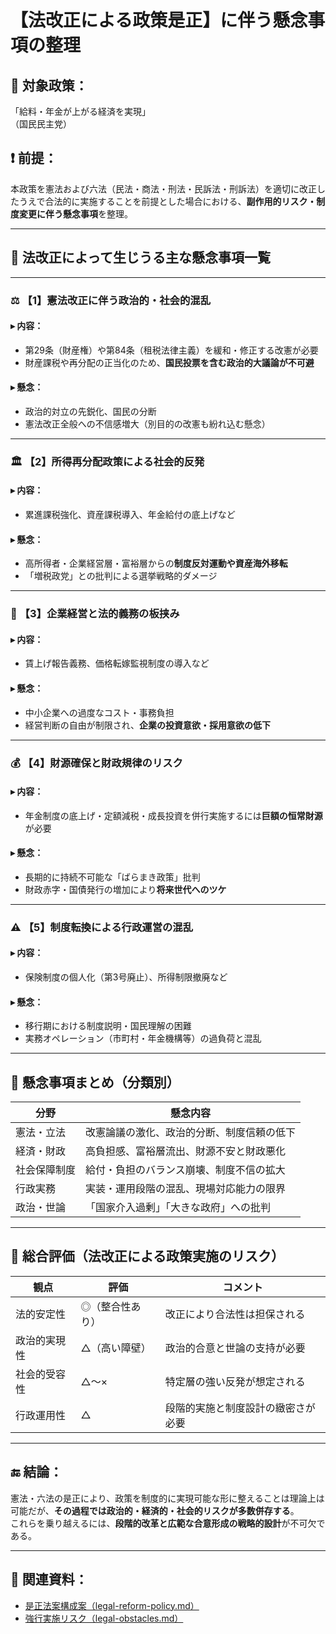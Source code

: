# 【法改正による政策是正】に伴う懸念事項の整理

## 📌 対象政策：
「給料・年金が上がる経済を実現」  
（国民民主党）

## ❗ 前提：
本政策を憲法および六法（民法・商法・刑法・民訴法・刑訴法）を適切に改正したうえで合法的に実施することを前提とした場合における、**副作用的リスク・制度変更に伴う懸念事項**を整理。

---

## 🧩 法改正によって生じうる主な懸念事項一覧

---

### ⚖️ 【1】憲法改正に伴う政治的・社会的混乱

#### ▸ 内容：
- 第29条（財産権）や第84条（租税法律主義）を緩和・修正する改憲が必要
- 財産課税や再分配の正当化のため、**国民投票を含む政治的大議論が不可避**

#### ▸ 懸念：
- 政治的対立の先鋭化、国民の分断
- 憲法改正全般への不信感増大（別目的の改憲も紛れ込む懸念）

---

### 🏛 【2】所得再分配政策による社会的反発

#### ▸ 内容：
- 累進課税強化、資産課税導入、年金給付の底上げなど

#### ▸ 懸念：
- 高所得者・企業経営層・富裕層からの**制度反対運動や資産海外移転**
- 「増税政党」との批判による選挙戦略的ダメージ

---

### 🏢 【3】企業経営と法的義務の板挟み

#### ▸ 内容：
- 賃上げ報告義務、価格転嫁監視制度の導入など

#### ▸ 懸念：
- 中小企業への過度なコスト・事務負担
- 経営判断の自由が制限され、**企業の投資意欲・採用意欲の低下**

---

### 💰 【4】財源確保と財政規律のリスク

#### ▸ 内容：
- 年金制度の底上げ・定額減税・成長投資を併行実施するには**巨額の恒常財源**が必要

#### ▸ 懸念：
- 長期的に持続不可能な「ばらまき政策」批判
- 財政赤字・国債発行の増加により**将来世代へのツケ**

---

### ⚠️ 【5】制度転換による行政運営の混乱

#### ▸ 内容：
- 保険制度の個人化（第3号廃止）、所得制限撤廃など

#### ▸ 懸念：
- 移行期における制度説明・国民理解の困難
- 実務オペレーション（市町村・年金機構等）の過負荷と混乱

---

## 🧾 懸念事項まとめ（分類別）

| 分野           | 懸念内容                                     |
|----------------|----------------------------------------------|
| 憲法・立法     | 改憲論議の激化、政治的分断、制度信頼の低下   |
| 経済・財政     | 高負担感、富裕層流出、財源不安と財政悪化     |
| 社会保障制度   | 給付・負担のバランス崩壊、制度不信の拡大     |
| 行政実務       | 実装・運用段階の混乱、現場対応能力の限界     |
| 政治・世論     | 「国家介入過剰」「大きな政府」への批判       |

---

## 🧩 総合評価（法改正による政策実施のリスク）

| 観点        | 評価         | コメント                            |
|-------------|--------------|-------------------------------------|
| 法的安定性   | ◎（整合性あり） | 改正により合法性は担保される        |
| 政治的実現性 | △（高い障壁） | 政治的合意と世論の支持が必要        |
| 社会的受容性 | △～×         | 特定層の強い反発が想定される        |
| 行政運用性   | △             | 段階的実施と制度設計の緻密さが必要  |

---

## 🔚 結論：

憲法・六法の是正により、政策を制度的に実現可能な形に整えることは理論上は可能だが、**その過程では政治的・経済的・社会的リスクが多数併存する**。  
これらを乗り越えるには、**段階的改革と広範な合意形成の戦略的設計**が不可欠である。

---

## 🔗 関連資料：

- [是正法案構成案（legal-reform-policy.md）](./legal-reform-policy.md)
- [強行実施リスク（legal-obstacles.md）](./legal-obstacles.md)
